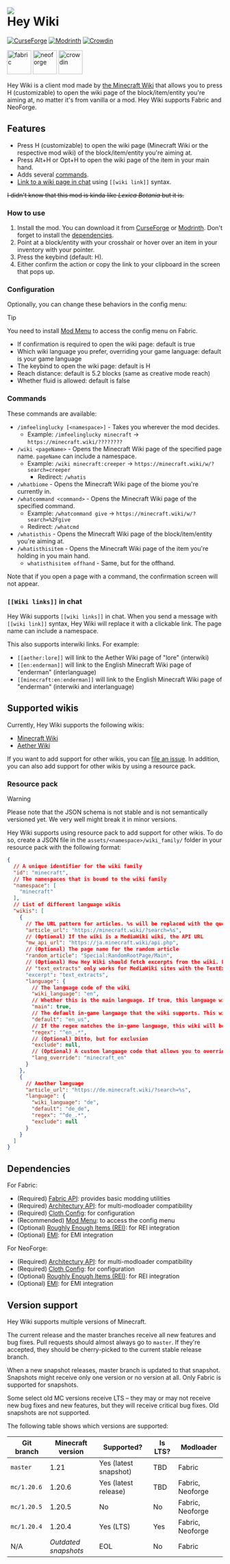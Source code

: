 <!-- Don't forget to update the page on Minecraft Wiki! -->

# ![](https://github.com/mc-wiki/minecraft-mod-heywiki/blob/master/fabric/src/main/resources/icon.png?raw=true) <br> Hey Wiki

[![CurseForge](https://img.shields.io/curseforge/dt/997027?label=CurseForge&color=orange&logoColor=orange&labelColor=black&logo=curseforge)](https://curseforge.com/minecraft/mc-mods/hey-wiki)
[![Modrinth](https://img.shields.io/modrinth/dt/6DnswkCZ?label=Modrinth&color=darkgreen&labelColor=black&logo=modrinth)](https://modrinth.com/mod/hey-wiki)
[![Crowdin](https://badges.crowdin.net/hey-wiki/localized.svg)](https://crowdin.com/project/hey-wiki)

[<img alt="fabric" height="56" src="https://cdn.jsdelivr.net/npm/@intergrav/devins-badges@3/assets/cozy/supported/fabric_vector.svg">](https://fabricmc.net/)
[<img alt="neoforge" height="56" src="https://github.com/mc-wiki/minecraft-mod-heywiki/blob/master/docs/supports_neoforge.svg?raw=true">](https://neoforged.net/)
[<img alt="crowdin" height="56" src="https://cdn.jsdelivr.net/npm/@intergrav/devins-badges@3/assets/cozy/translate/crowdin_vector.svg">](https://crowdin.com/project/hey-wiki)

Hey Wiki is a client mod made by [the Minecraft Wiki](https://minecraft.wiki) that allows you to press H (customizable)
to open the wiki page of the block/item/entity you're aiming at, no matter it's from vanilla or a mod.
Hey Wiki supports Fabric and NeoForge.

## Features

- Press H (customizable) to open the wiki page (Minecraft Wiki or the respective mod wiki) of the block/item/entity
  you're aiming at.
- Press Alt+H or Opt+H to open the wiki page of the item in your main hand.
- Adds several [commands](#commands).
- [Link to a wiki page in chat](#wiki-links-in-chat) using `[[wiki link]]` syntax.

~~I didn't know that this mod is kinda like *Lexica Botania* but it is.~~

### How to use

1. Install the mod. You can download it from [CurseForge](https://curseforge.com/minecraft/mc-mods/hey-wiki)
   or [Modrinth](https://modrinth.com/mod/hey-wiki). Don't forget to install the [dependencies](#dependencies).
2. Point at a block/entity with your crosshair or hover over an item in your inventory with your pointer.
3. Press the keybind (default: H).
4. Either confirm the action or copy the link to your clipboard in the screen that pops up.

### Configuration

Optionally, you can change these behaviors in the config menu:

> [!TIP]
> You need to install [Mod Menu](https://modrinth.com/mod/modmenu) to access the config menu on Fabric.

- If confirmation is required to open the wiki page: default is true
- Which wiki language you prefer, overriding your game language: default is your game language
- The keybind to open the wiki page: default is H
- Reach distance: default is 5.2 blocks (same as creative mode reach)
- Whether fluid is allowed: default is false

### Commands

These commands are available:

- `/imfeelinglucky [<namespace>]` - Takes you wherever the mod decides.
    - Example: `/imfeelinglucky minecraft` -> `https://minecraft.wiki/????????`
- `/wiki <pageName>` - Opens the Minecraft Wiki page of the specified page name. `pageName` can include a namespace.
    - Example: `/wiki minecraft:creeper` -> `https://minecraft.wiki/w/?search=creeper`
        - Redirect: `/whatis`
- `/whatbiome` - Opens the Minecraft Wiki page of the biome you're currently in.
- `/whatcommand <command>` - Opens the Minecraft Wiki page of the specified command.
    - Example: `/whatcommand give` -> `https://minecraft.wiki/w/?search=%2Fgive`
    - Redirect: `/whatcmd`
- `/whatisthis` - Opens the Minecraft Wiki page of the block/item/entity you're aiming at.
- `/whatisthisitem` - Opens the Minecraft Wiki page of the item you're holding in you main hand.
    - `whatisthisitem offhand` - Same, but for the offhand.

Note that if you open a page with a command, the confirmation screen will not appear.

### `[[Wiki links]]` in chat

Hey Wiki supports `[[wiki links]]` in chat. When you send a message with `[[wiki link]]` syntax, Hey Wiki will replace
it with a clickable link. The page name can include a namespace.

This also supports interwiki links. For example:

- `[[aether:lore]]` will link to the Aether Wiki page of "lore" (interwiki)
- `[[en:enderman]]` will link to the English Minecraft Wiki page of "enderman" (interlanguage)
- `[[minecraft:en:enderman]]` will link to the English Minecraft Wiki page of "enderman" (interwiki and interlanguage)

## Supported wikis

Currently, Hey Wiki supports the following wikis:

- [Minecraft Wiki](https://minecraft.wiki)
- [Aether Wiki](https://aether.wiki.gg)

If you want to add support for other wikis, you can
[file an issue](https://github.com/mc-wiki/minecraft-mod-heywiki/issues/new?labels=new+wiki%2Ctriage+needed&template=new_wiki.yml).
In addition, you can also add support for other wikis by using a resource pack.

### Resource pack

> [!WARNING]  
> Please note that the JSON schema is not stable and is not semantically versioned yet.
> We very well might break it in minor versions.

Hey Wiki supports using resource pack to add support for other wikis. To do so, create a JSON file in the
`assets/<namespace>/wiki_family/` folder in your resource pack with the following format:

```json
{
  // A unique identifier for the wiki family
  "id": "minecraft",
  // The namespaces that is bound to the wiki family
  "namespace": [
    "minecraft"
  ],
  // List of different language wikis
  "wikis": [
    {
      // The URL pattern for articles. %s will be replaced with the query
      "article_url": "https://minecraft.wiki/?search=%s",
      // (Optional) If the wiki is a MediaWiki wiki, the API URL
      "mw_api_url": "https://ja.minecraft.wiki/api.php",
      // (Optional) The page name for the random article
      "random_article": "Special:RandomRootPage/Main",
      // (Optional) How Hey Wiki should fetch excerpts from the wiki. Either "text_extracts" or "none".
      // "text_extracts" only works for MediaWiki sites with the TextExtracts extension installed. You can check this by visiting Special:Version on the wiki.
      "excerpt": "text_extracts",
      "language": {
        // The language code of the wiki
        "wiki_language": "en",
        // Whether this is the main language. If true, this language will be fallback if no other language matches
        "main": true,
        // The default in-game language that the wiki supports. This will be fallback if the in-game language is not supported by the wiki
        "default": "en_us",
        // If the regex matches the in-game language, this wiki will be used when config is auto
        "regex": "^en_.*",
        // (Optional) Ditto, but for exclusion
        "exclude": null,
        // (Optional) A custom language code that allows you to override translation keys to specific pages. A translation file should exist at assets/<namespace>/lang/<lang_override>.json
        "lang_override": "minecraft_en"
      }
    },
    {
      // Another language
      "article_url": "https://de.minecraft.wiki/?search=%s",
      "language": {
        "wiki_language": "de",
        "default": "de_de",
        "regex": "^de_.*",
        "exclude": null
      }
    }
  ]
}
```

## Dependencies

For Fabric:

- (Required) [Fabric API](https://modrinth.com/mod/fabric-api): provides basic modding utilities
- (Required) [Architectury API](https://modrinth.com/mod/architectury-api): for multi-modloader compatibility
- (Required) [Cloth Config](https://modrinth.com/mod/cloth-config): for configuration
- (Recommended) [Mod Menu](https://modrinth.com/mod/modmenu): to access the config menu
- (Optional) [Roughly Enough Items (REI)](https://modrinth.com/mod/roughly-enough-items): for REI integration
- (Optional) [EMI](https://modrinth.com/mod/emi): for EMI integration

For NeoForge:

- (Required) [Architectury API](https://modrinth.com/mod/architectury-api): for multi-modloader compatibility
- (Required) [Cloth Config](https://modrinth.com/mod/cloth-config): for configuration
- (Optional) [Roughly Enough Items (REI)](https://modrinth.com/mod/roughly-enough-items): for REI integration
- (Optional) [EMI](https://modrinth.com/mod/emi): for EMI integration

## Version support

Hey Wiki supports multiple versions of Minecraft.

The current release and the master branches receive all new features and bug fixes. Pull requests should almost always
go to `master`. If they're accepted, they should be cherry-picked to the current stable release branch.

When a new snapshot releases, master branch is updated to that snapshot. Snapshots might receive only one version or no
version at all. Only Fabric is supported for snapshots.

Some select old MC versions receive LTS – they may or may not receive new bug fixes and new features, but they will
receive critical bug fixes. Old snapshots are not supported.

The following table shows which versions are supported:

| Git branch  | Minecraft version    | Supported?            | Is LTS? | Modloader        |
|-------------|----------------------|-----------------------|---------|------------------|
| `master`    | 1.21                 | Yes (latest snapshot) | TBD     | Fabric           |
| `mc/1.20.6` | 1.20.6               | Yes (latest release)  | TBD     | Fabric, Neoforge |
| `mc/1.20.5` | 1.20.5               | No                    | No      | Fabric, Neoforge |
| `mc/1.20.4` | 1.20.4               | Yes (LTS)             | Yes     | Fabric, Neoforge |
| N/A         | *Outdated snapshots* | EOL                   | No      | Fabric           |
